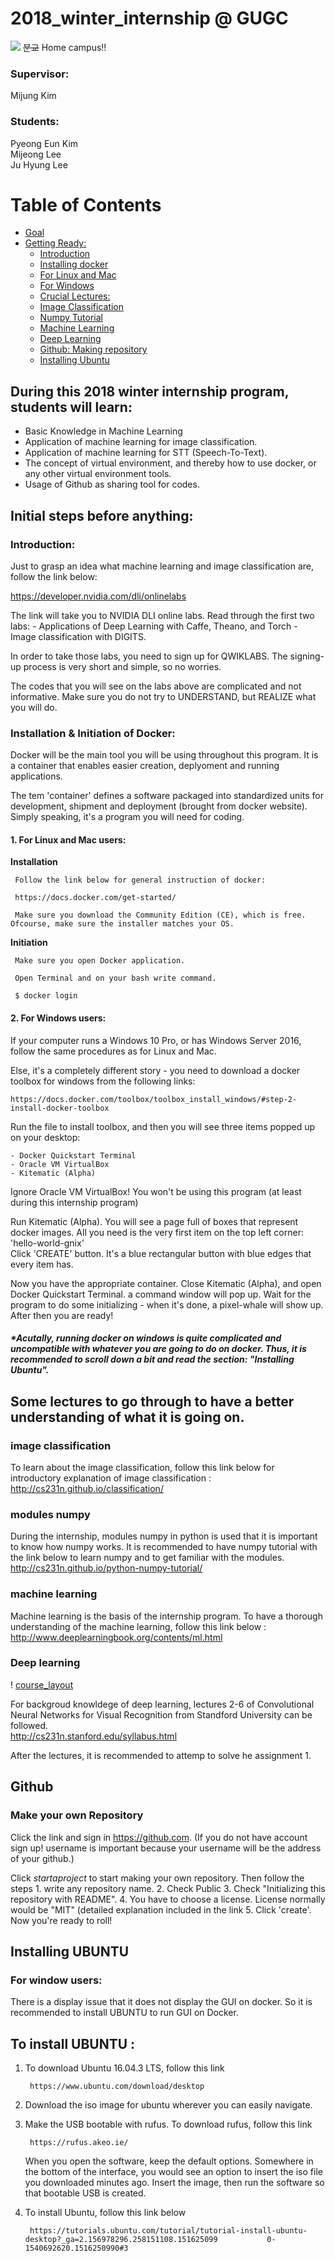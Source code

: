 # 2018_winter_internship @ GUGC
![](http://www.iias-iisa.org/wp-content/uploads/2017/03/logo_ugent_200_en.jpg)
~~분교~~ Home campus!!
### Supervisor:  
  Mijung Kim  

### Students:  
  Pyeong Eun Kim  
  Mijeong Lee  
  Ju Hyung Lee  

# Table of Contents
* [Goal](#goal)  
* [Getting Ready:](#initial)  
  * [Introduction](#introduction)  
  * [Installing docker](#docker)  
   * [For Linux and Mac](#linuxmac)  
   * [For Windows](#windows)  
  * [Crucial Lectures:](#csn)  
   * [Image Classification](#imclass)  
   * [Numpy Tutorial](#numpy)  
   * [Machine Learning](#ml)  
   * [Deep Learning](#mdl)  
  * [Github: Making repository](#github)  
  * [Installing Ubuntu](#ubuntu)  


## During this 2018 winter internship program, students will learn: <a name="goal"></a>

  - Basic Knowledge in Machine Learning
  - Application of machine learning for image classification.
  - Application of machine learning for STT (Speech-To-Text).
  - The concept of virtual environment, and thereby how to use docker, or any other virtual environment tools.
  - Usage of Github as sharing tool for codes.
 
  
  
## Initial steps before anything: <a name="initial"></a>

### Introduction: <a name="introduction"></a>

  Just to grasp an idea what machine learning and image classification are, follow the link below:
  
  https://developer.nvidia.com/dli/onlinelabs
  
  The link will take you to NVIDIA DLI online labs. Read through the first two labs:
    - Applications of Deep Learning with Caffe, Theano, and Torch
    - Image classification with DIGITS.
  
  In order to take those labs, you need to sign up for QWIKLABS. The signing-up process is very short and simple, so no worries.

  The codes that you will see on the labs above are complicated and not informative. Make sure you do not try to UNDERSTAND, but REALIZE what you will do.


### Installation & Initiation of Docker: <a name="docker"></a>
  
  Docker will be the main tool you will be using throughout this program. It is a container that enables easier creation, deplyoment and running applications.
  
  The tem 'container' defines a software packaged into standardized units for development, shipment and deployment (brought from docker website). Simply speaking, it's a program you will need for coding.
  
####  1. For Linux and Mac users: <a name="linuxmac"></a>
   
   **Installation**
    
     Follow the link below for general instruction of docker:
      
     https://docs.docker.com/get-started/
    
     Make sure you download the Community Edition (CE), which is free. Ofcourse, make sure the installer matches your OS.
    
   **Initiation**
   
     Make sure you open Docker application.
    
     Open Terminal and on your bash write command.
    
     $ docker login
    


####  2. For Windows users: <a name="windows"></a>
    
  If your computer runs a Windows 10 Pro, or has Windows Server 2016, follow the same procedures as for Linux and Mac.
    
  Else, it's a completely different story - you need to download a docker toolbox for windows from the following links:
    
	https://docs.docker.com/toolbox/toolbox_install_windows/#step-2-install-docker-toolbox  
    
  Run the file to install toolbox, and then you will see three items popped up on your desktop: 
    
    - Docker Quickstart Terminal
    - Oracle VM VirtualBox
    - Kitematic (Alpha)
    
  Ignore Oracle VM VirtualBox! You won't be using this program (at least during this internship program)
    
  Run Kitematic (Alpha). You will see a page full of boxes that represent docker images. All you need is the very first item on the top left corner: 'hello-world-gnix'  
  Click 'CREATE' button. It's a blue rectangular button with blue edges that every item has.
    
  Now you have the appropriate container. Close Kitematic (Alpha), and open Docker Quickstart Terminal. a command window will pop up. Wait for the program to do some initializing - when it's done, a pixel-whale will show up. After then you are ready!

  ##### *Acutally, running docker on windows is quite complicated and uncompatible with whatever you are going to do on docker. Thus, it is recommended to scroll down a bit and read the section: "Installing Ubuntu".
    
    
    
## Some lectures to go through to have a better understanding of what it is going on. <a name="csn"></a>

### image classification <a name="imclass"></a>
  
  To learn about the image classification, follow this link below for introductory explanation of image classification :
http://cs231n.github.io/classification/

### modules numpy <a name="numpy"></a>
  
  During the internship, modules numpy in python is used that it is important to know how numpy works. It is recommended to have numpy tutorial with the link below to learn numpy and to get familiar with the modules.  
http://cs231n.github.io/python-numpy-tutorial/

### machine learning <a name="ml"></a>
  
  Machine learning is the basis of the internship program. To have a thorough understanding of the machine learning, follow this link below :  
http://www.deeplearningbook.org/contents/ml.html

### Deep learning <a name="mdl"></a>

! [course_layout](\Users\user\Documents\workspace\intern\course_layout.png)

  For backgroud knowldege of deep learning, lectures 2-6 of Convolutional Neural Networks for Visual Recognition from Standford University can be followed.  
  http://cs231n.stanford.edu/syllabus.html
  
  After the lectures, it is recommended to attemp to solve he assignment 1.
  
  
## Github <a name="github"></a>

### Make your own Repository

Click the link and sign in https://github.com. (If you do not have account sign up! username is important because your username will be the address of your github.)

Click $start a project$ to start making your own repository. Then follow the steps
          1. write any repository name. 
          2. Check Public
          3. Check "Initializing this repository with README".
          4. You have to choose a license. License normally would be "MIT" (detailed explanation included in the link
          5. Click 'create'. Now you're ready to roll!

      


## Installing UBUNTU <a name='ubuntu'></a>

### For window users: 

There is a display issue that it does not display the GUI on docker. So it is recommended to install UBUNTU to run GUI on Docker.

## To install UBUNTU :
  
  1. To download Ubuntu 16.04.3 LTS, follow this link  
          
          https://www.ubuntu.com/download/desktop
  
  2. Download the iso image for ubuntu wherever you can easily navigate. 
  
  3. Make the USB bootable with rufus. To download rufus, follow this link 
          
          https://rufus.akeo.ie/

     When you open the software, keep the default options.
     Somewhere in the bottom of the interface, you would see an option to insert the iso file you downloaded minutes ago. 
     Insert the image, then run the software so that bootable USB is created.
  
  4. To install Ubuntu, follow this link below  
          
          https://tutorials.ubuntu.com/tutorial/tutorial-install-ubuntu-desktop?_ga=2.156978296.258151108.151625099           0-1540692620.1516250990#3




